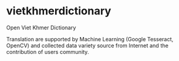 # vietkhmerdictionary
Open Viet Khmer Dictionary

Translation are supported by Machine Learning (Google Tesseract, OpenCV) and collected data variety source from Internet and the contribution of users community.
